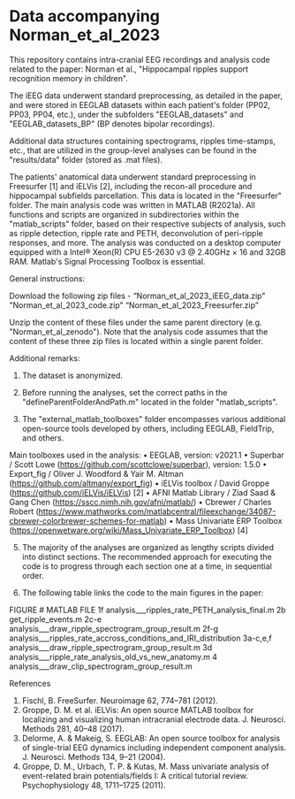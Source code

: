 # Data accompanying Norman_et_al_2023

﻿This repository contains intra-cranial EEG recordings and analysis code related to the paper:
Norman et al., "Hippocampal ripples support recognition memory in children".

The iEEG data underwent standard preprocessing, as detailed in the paper, and were stored in EEGLAB datasets within each patient's folder (PP02, PP03, PP04, etc.), under the subfolders "EEGLAB_datasets" and "EEGLAB_datasets_BP" (BP denotes bipolar recordings). 

Additional data structures containing spectrograms, ripples time-stamps, etc., that are utilized in the group-level analyses can be found in the "results/data" folder (stored as .mat files). 

The patients' anatomical data underwent standard preprocessing in Freesurfer [1] and iELVis [2], including the recon-all procedure and hippocampal subfields parcellation. This data is located in the "Freesurfer" folder. 
The main analysis code was written in MATLAB (R2021a). All functions and scripts are organized in subdirectories within the "matlab_scripts" folder, based on their respective subjects of analysis, such as ripple detection, ripple rate and PETH, deconvolution of peri-ripple responses, and more.
The analysis was conducted on a desktop computer equipped with a Intel® Xeon(R) CPU E5-2630 v3 @ 2.40GHz × 16 and 32GB RAM. Matlab's Signal Processing Toolbox is essential.

General instructions:

Download the following zip files -
“Norman_et_al_2023_iEEG_data.zip" 
"Norman_et_al_2023_code.zip"
“Norman_et_al_2023_Freesurfer.zip”

Unzip the content of these files under the same parent directory (e.g. "Norman_et_al_zenodo").
Note that the analysis code assumes that the content of these three zip files is located within a single parent folder.

Additional remarks:

1) The dataset is anonymized. 

2) Before running the analyses, set the correct paths in the "defineParentFolderAndPath.m" located in the folder "matlab_scripts".

3) The "external_matlab_toolboxes" folder encompasses various additional open-source tools developed by others, including EEGLAB, FieldTrip, and others.

Main toolboxes used in the analysis:
•	EEGLAB, version: v2021.1
•	Superbar / Scott Lowe (https://github.com/scottclowe/superbar), version: 1.5.0
•	Export_fig / Oliver J. Woodford & Yair M. Altman (https://github.com/altmany/export_fig)
•	iELVis toolbox / David Groppe (https://github.com/iELVis/iELVis) [2]
•	AFNI Matlab Library / Ziad Saad & Gang Chen (https://sscc.nimh.nih.gov/afni/matlab/)
•	Cbrewer / Charles Robert (https://www.mathworks.com/matlabcentral/fileexchange/34087-cbrewer-colorbrewer-schemes-for-matlab)
•	Mass Univariate ERP Toolbox (https://openwetware.org/wiki/Mass_Univariate_ERP_Toolbox) [4]

5) The majority of the analyses are organized as lengthy scripts divided into distinct sections. The recommended approach for executing the code is to progress through each section one at a time, in sequential order.

6) The following table links the code to the main figures in the paper:

FIGURE #		MATLAB FILE
1f			analysis___ripples_rate_PETH_analysis_final.m
2b			get_ripple_events.m
2c-e 			analysis___draw_ripple_spectrogram_group_result.m
2f-g			analysis___ripples_rate_accross_conditions_and_IRI_distribution
3a-c,e,f		analysis___draw_ripple_spectrogram_group_result.m
3d			analysis___ripple_rate_analysis_old_vs_new_anatomy.m
4			analysis___draw_clip_spectrogram_group_result.m

References
1.	Fischl, B. FreeSurfer. Neuroimage 62, 774–781 (2012).
2.	Groppe, D. M. et al. iELVis: An open source MATLAB toolbox for localizing and visualizing human intracranial electrode data. J. Neurosci. Methods 281, 40–48 (2017).
3.	Delorme, A. & Makeig, S. EEGLAB: An open source toolbox for analysis of single-trial EEG dynamics including independent component analysis. J. Neurosci. Methods 134, 9–21 (2004).
4.	Groppe, D. M., Urbach, T. P. & Kutas, M. Mass univariate analysis of event-related brain potentials/fields I: A critical tutorial review. Psychophysiology 48, 1711–1725 (2011).
